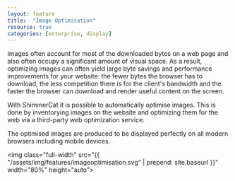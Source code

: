 ```yaml
---
layout: feature
title:  "Image Optimisation"
resource: true
categories: [enterprise, display]
---
```

Images often account for most of the downloaded bytes on a web page and also often occupy a significant amount of visual space. As a result, optimizing images can often yield large byte savings and performance improvements for your website: the fewer bytes the browser has to download, the less competition there is for the client's bandwidth and the faster the browser can download and render useful content on the screen.

With ShimmerCat it is possible to automatically optimise images. This is done by inventorying images on the website and optimizing them for the web via a third­-party web optimization service. 

The optimised images are produced to be displayed perfectly on all modern browsers including mobile devices.

<img class="full-width" src="{{ "/assets/img/features/imageoptimisation.svg" | prepend: site.baseurl }}" width="80%" height="auto">
